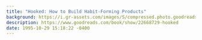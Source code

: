 ```yaml
---
title: "Hooked: How to Build Habit-Forming Products"
background: https://i.gr-assets.com/images/S/compressed.photo.goodreads.com/books/1407112405l/22668729._SY75_.jpg
description: https://www.goodreads.com/book/show/22668729-hooked
date: 1995-10-29 15:18:22 -0400
---
```


